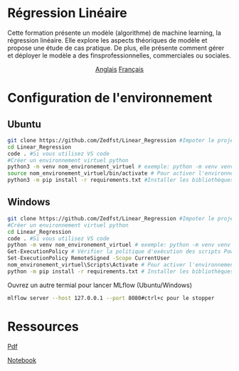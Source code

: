 # Régression Linéaire

Cette formation présente un modèle (algorithme) de machine learning, la régression linéaire. Elle explore les aspects théoriques de modèle et propose une étude de cas pratique.
De plus, elle présente comment gérer et déployer le modèle a des finsprofessionnelles, commerciales ou sociales.

<p align="center">
  <a href="README.md">Anglais</a>
  <a href="READMEfr.md">Français</a>
</p>

# Configuration de l'environnement

## Ubuntu

```bash
git clone https://github.com/Zedfst/Linear_Regression #Impoter le project en local
cd Linear_Regression
code . #Si vous utilisez VS code
#Créer un environnement virtuel python
python3 -m venv nom_environement_virtuel # exemple: python -m venv venv
source nom_environement_virtuel/bin/activate # Pour activer l'environnement virtuel. Tapez deactivate pour le désactiver
python3 -m pip install -r requirements.txt #Installer les bibliothèques Python présentes dans le fichier Requirements.txt
```

## Windows

```bash
git clone https://github.com/Zedfst/Linear_Regression #Impoter le project en local
#Créer un environnement virtuel python
cd Linear_Regression
code . #Si vous utilisez VS code
python -m venv nom_environement_virtuel # exemple: python -m venv venv
Get-ExecutionPolicy # Vérifier la politique d'exécution des scripts PowerShell. Si la valeur retournée est Restricted, entrez la commande ci-dessous
Set-ExecutionPolicy RemoteSigned -Scope CurrentUser
nom_environement_virtuel\Scripts\Activate # Pour activer l'environnement virtuel. Tapez deactivate pour le désactiver
python -m pip install -r requirements.txt # Installer les bibliothèques Python présentes dans le fichier Requirements.txt
```

Ouvrez un autre termial pour lancer MLflow (Ubuntu/Windows)

```bash
mlflow server --host 127.0.0.1 --port 8080#ctrl+c pour le stopper
```

# Ressources

[Pdf](src/regression_lineaire.pdf)

[Notebook](rent_prediction.ipynb)
